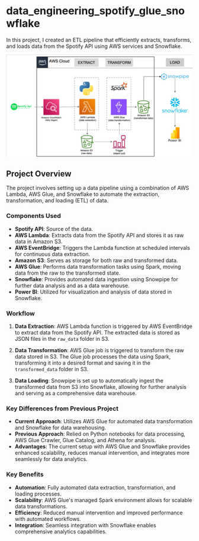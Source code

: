 # data_engineering_spotify_glue_snowflake

In this project, I created an ETL pipeline that efficiently extracts, transforms, and loads data from the Spotify API using AWS services and Snowflake.

![Architecture Diagram](Architecture_diagram.png)


## Project Overview

The project involves setting up a data pipeline using a combination of AWS Lambda, AWS Glue, and Snowflake to automate the extraction, transformation, and loading (ETL) of data. 

### Components Used

- **Spotify API**: Source of the data.
- **AWS Lambda**: Extracts data from the Spotify API and stores it as raw data in Amazon S3.
- **AWS EventBridge**: Triggers the Lambda function at scheduled intervals for continuous data extraction.
- **Amazon S3**: Serves as storage for both raw and transformed data.
- **AWS Glue**: Performs data transformation tasks using Spark, moving data from the raw to the transformed state.
- **Snowflake**: Provides automated data ingestion using Snowpipe for further data analysis and as a data warehouse.
- **Power BI**: Utilized for visualization and analysis of data stored in Snowflake.

### Workflow

1. **Data Extraction**: AWS Lambda function is triggered by AWS EventBridge to extract data from the Spotify API. The extracted data is stored as JSON files in the `raw_data` folder in S3.

2. **Data Transformation**: AWS Glue job is triggered to transform the raw data stored in S3. The Glue job processes the data using Spark, transforming it into a desired format and saving it in the `transformed_data` folder in S3.

3. **Data Loading**: Snowpipe is set up to automatically ingest the transformed data from S3 into Snowflake, allowing for further analysis and serving as a comprehensive data warehouse.

### Key Differences from Previous Project

- **Current Approach**: Utilizes AWS Glue for automated data transformation and Snowflake for data warehousing.
- **Previous Approach**: Relied on Python notebooks for data processing, AWS Glue Crawler, Glue Catalog, and Athena for analysis.
- **Advantages**: The current setup with AWS Glue and Snowflake provides enhanced scalability, reduces manual intervention, and integrates more seamlessly for data analytics.

### Key Benefits

- **Automation**: Fully automated data extraction, transformation, and loading processes.
- **Scalability**: AWS Glue's managed Spark environment allows for scalable data transformations.
- **Efficiency**: Reduced manual intervention and improved performance with automated workflows.
- **Integration**: Seamless integration with Snowflake enables comprehensive analytics capabilities.
